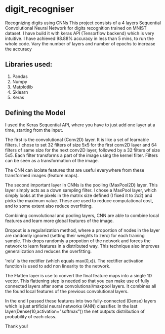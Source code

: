 # digit_recogniser
Recognizing digits using CNNs
This project consists of a 4 layers Sequential Convolutional Neural Network for digits recognition trained on MNIST dataset. I have build it with keras API (Tensorflow backend) which is very intuitive. I have achieved 98.88% accuracy in less than 5 mins, to run the whole code. Vary the number of layers and number of epochs to increase the accuracy

## Libraries used:
1. Pandas
2. Numpy
3. Matplotlib
4. Sklearn
5. Keras

## Defining the Model
I used the Keras Sequential API, where you have to just add one layer at a time, starting from the input.

The first is the convolutional (Conv2D) layer. It is like a set of learnable filters. I chose to set 32 filters of size 5x5 for the first conv2D layer and 64 filters of same size for the next conv2D layer, followed by a 32 filters of size 5x5. Each filter transforms a part of the image using the kernel filter. Filters can be seen as a transformation of the image.

The CNN can isolate features that are useful everywhere from these transformed images (feature maps).

The second important layer in CNNs is the pooling (MaxPool2D) layer. This layer simply acts as a down sampling filter. I chose a MaxPool layer, which simply looks at the pixels in the matrix size defined (I fixed it to 2x2) and picks the maximum value. These are used to reduce computational cost, and to some extent also reduce overfitting.

Combining convolutional and pooling layers, CNN are able to combine local features and learn more global features of the image.

Dropout is a regularization method, where a proportion of nodes in the layer are randomly ignored (setting their weights to zero) for each training sample. This drops randomly a propotion of the network and forces the network to learn features in a distributed way. This technique also improves generalization and reduces the overfitting.

'relu' is the rectifier (which equals max(0,x)). The rectifier activation function is used to add non linearity to the network.

The Flatten layer is use to convert the final feature maps into a single 1D vector. This flattening step is needed so that you can make use of fully connected layers after some convolutional/maxpool layers. It combines all the found local features of the previous convolutional layers.

In the end I passed these features into two fully-connected (Dense) layers which is just artificial neural networks (ANN) classifier. In the last layer(Dense(10,activation="softmax")) the net outputs distribution of probability of each class.

Thank you!
